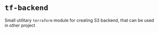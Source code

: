 # `tf-backend`

Small utilitary `terraform` module for creating S3 backend, that can be used in other project

